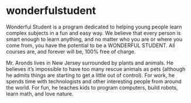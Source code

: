 # wonderfulstudent
Wonderful Student is a program dedicated to helping young people learn complex subjects in a fun and easy way. We believe that every person is smart enough to learn anything, and no matter who you are or where you come from, you have the potential to be a WONDERFUL STUDENT. All  courses are, and forever will be, 100% free of charge. 

Mr. Aronds lives in New Jersey surrounded by plants and animals. He believes it’s impossible to have too many rescue animals as pets (although he admits things are starting to get a little out of control). For work, he spends time with technologists and other interesting people from around the world. For fun, he teaches kids to program computers, build robots, learn math, and love nature.
